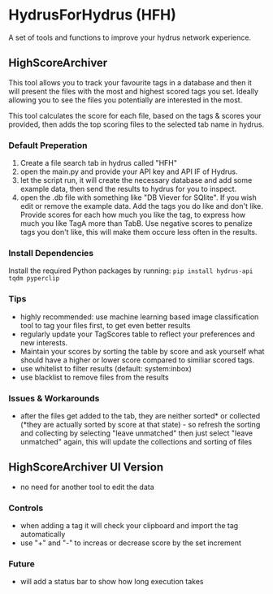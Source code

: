 # HydrusForHydrus (HFH)
A set of tools and functions to improve your hydrus network experience.

## HighScoreArchiver
This tool allows you to track your favourite tags in a database and then it will present the files with the most and highest scored tags you set. Ideally allowing you to see the files you potentially are interested in the most.

This tool calculates the score for each file, based on the tags & scores your provided, then adds the top scoring files to the selected tab name in hydrus.

### Default Preperation 
1. Create a file search tab in hydrus called "HFH"
2. open the main.py and provide your API key and API IF of Hydrus.
3. let the script run, it will create the necessary database and add some example data, then send the results to hydrus for you to inspect.
4. open the .db file with something like "DB Viever for SQlite". If you wish edit or remove the example data. Add the tags you do like and don't like. Provide scores for each how much you like the tag, to express how much you like TagA more than TabB. Use negative scores to penalize tags you don't like, this will make them occure less often in the results.

### Install Dependencies
Install the required Python packages by running:
`pip install hydrus-api tqdm pyperclip `

### Tips
- highly recommended: use machine learning based image classification tool to tag your files first, to get even better results
- regularly update your TagScores table to reflect your preferences and new interests.
- Maintain your scores by sorting the table by score and ask yourself what should have a higher or lower score compared to similiar scored tags.
- use whitelist to filter results (default: system:inbox)
- use blacklist to remove files from the results

### Issues & Workarounds
- after the files get added to the tab, they are neither sorted* or collected (*they are actually sorted by score at that state) - so refresh the sorting and collecting by selecting "leave unmatched" then just select "leave unmatched" again, this will update the collections and sorting of files

## HighScoreArchiver UI Version
- no need for another tool to edit the data

### Controls
- when adding a tag it will check your clipboard and import the tag automatically
- use "+" and "-" to increas or decrease score by the set increment

### Future
- will add a status bar to show how long execution takes
